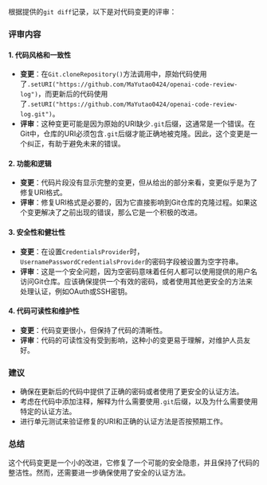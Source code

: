根据提供的`git diff`记录，以下是对代码变更的评审：

### 评审内容

#### 1. 代码风格和一致性
- **变更**：在`Git.cloneRepository()`方法调用中，原始代码使用了`.setURI("https://github.com/MaYutao0424/openai-code-review-log")`，而更新后的代码使用了`.setURI("https://github.com/MaYutao0424/openai-code-review-log.git")`。
- **评审**：这种变更可能是因为原始的URI缺少`.git`后缀，这通常是一个错误。在Git中，仓库的URI必须包含`.git`后缀才能正确地被克隆。因此，这个变更是一个纠正，有助于避免未来的错误。

#### 2. 功能和逻辑
- **变更**：代码片段没有显示完整的变更，但从给出的部分来看，变更似乎是为了修复URI格式。
- **评审**：修复URI格式是必要的，因为它直接影响到Git仓库的克隆过程。如果这个变更解决了之前出现的错误，那么它是一个积极的改进。

#### 3. 安全性和健壮性
- **变更**：在设置`CredentialsProvider`时，`UsernamePasswordCredentialsProvider`的密码字段被设置为空字符串。
- **评审**：这是一个安全问题，因为空密码意味着任何人都可以使用提供的用户名访问Git仓库。应该确保提供一个有效的密码，或者使用其他更安全的方法来处理认证，例如OAuth或SSH密钥。

#### 4. 代码可读性和维护性
- **变更**：代码变更很小，但保持了代码的清晰性。
- **评审**：代码的可读性没有受到影响，这种小的变更易于理解，对维护人员友好。

### 建议
- 确保在更新后的代码中提供了正确的密码或者使用了更安全的认证方法。
- 考虑在代码中添加注释，解释为什么需要使用`.git`后缀，以及为什么需要使用特定的认证方法。
- 进行单元测试来验证修复的URI和正确的认证方法是否按预期工作。

### 总结
这个代码变更是一个小的改进，它修复了一个可能的安全隐患，并且保持了代码的整洁性。然而，还需要进一步确保使用了安全的认证方法。